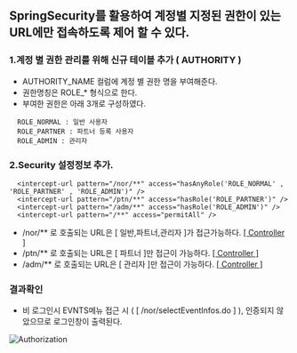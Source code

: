 ## SpringSecurity를 활용하여 계정별 지정된 권한이 있는 URL에만 접속하도록 제어 할 수 있다.

### 1.계정 별 권한 관리를 위해 신규 테이블 추가 ( AUTHORITY )

- AUTHORITY_NAME 컬럼에 계정 별 권한 명을 부여해준다.
- 권한명칭은 ROLE_* 형식으로 한다.
- 부여한 권한은 아래 3개로 구성하였다.
```
  ROLE_NORMAL : 일반 사용자
  ROLE_PARTNER : 파트너 등록 사용자
  ROLE_ADMIN : 관리자
```

### 2.Security 설정정보 추가.

```
  <intercept-url pattern="/nor/**" access="hasAnyRole('ROLE_NORMAL' , 'ROLE_PARTNER' , 'ROLE_ADMIN')" />
  <intercept-url pattern="/ptn/**" access="hasRole('ROLE_PARTNER')" />
  <intercept-url pattern="/adm/**" access="hasRole('ROLE_ADMIN')" />
  <intercept-url pattern="/**" access="permitAll" />
```

- /nor/** 로 호출되는 URL은 [ 일반,파트너,관리자 ]가 접근가능하다. <a href="https://github.com/Taesan94/OurNeighborhoodEvent/blob/master/src/main/java/woodong2/controller/normal/NormalController.java">[ Controller ]</a>
- /ptn/** 로 호출되는 URL은 [ 파트너 ]만 접근이 가능하다. <a href="https://github.com/Taesan94/OurNeighborhoodEvent/blob/master/src/main/java/woodong2/controller/partner/PartnerController.java">[ Controller ]</a>
- /adm/** 로 호출되는 URL은 [ 관리자 ]만 접근이 가능하다. <a href="https://github.com/Taesan94/OurNeighborhoodEvent/blob/master/src/main/java/woodong2/controller/partner/AdminController.java">[ Controller ]</a>

### 결과확인

- 비 로그인시 EVNTS메뉴 접근 시 ( [ /nor/selectEventInfos.do ] ), 인증되지 않았으므로 로그인창이 출력된다.

![Authorization](../readmeSource/gif/authorization.gif)
